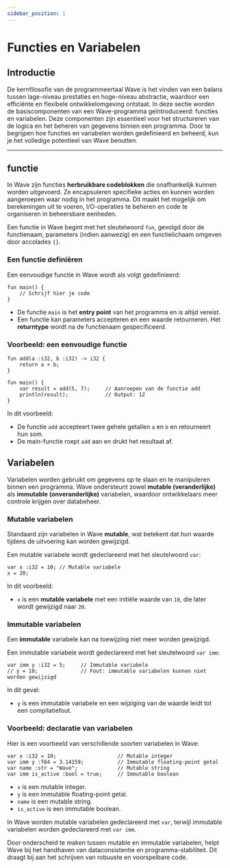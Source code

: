 ```yaml
---
sidebar_position: 1
---
```


# Functies en Variabelen

## Introductie

De kernfilosofie van de programmeertaal Wave is het vinden van een balans tussen lage-niveau prestaties en hoge-niveau abstractie, waardoor een efficiënte en flexibele ontwikkelomgeving ontstaat.
In deze sectie worden de basiscomponenten van een Wave-programma geïntroduceerd: functies en variabelen.
Deze componenten zijn essentieel voor het structureren van de logica en het beheren van gegevens binnen een programma.
Door te begrijpen hoe functies en variabelen worden gedefinieerd en beheerd, kun je het volledige potentieel van Wave benutten.

---

## functie
In Wave zijn functies **herbruikbare codeblokken** die onafhankelijk kunnen worden uitgevoerd.
Ze encapsuleren specifieke acties en kunnen worden aangeroepen waar nodig in het programma.
Dit maakt het mogelijk om berekeningen uit te voeren, I/O-operaties te beheren en code te organiseren in beheersbare eenheden.

Een functie in Wave begint met het sleutelwoord `fun`, gevolgd door de functienaam, parameters (indien aanwezig) en een functielichaam omgeven door accolades `{}`.

### Een functie definiëren
Een eenvoudige functie in Wave wordt als volgt gedefinieerd:

```wave
fun main() {
    // Schrijf hier je code
}
```

* De functie `main` is het **entry point** van het programma en is altijd vereist.
* Een functie kan parameters accepteren en een waarde retourneren. Het **returntype** wordt na de functienaam gespecificeerd.

### Voorbeeld: een eenvoudige functie

```wave
fun add(a :i32, b :i32) -> i32 {
    return a + b;
}

fun main() {
    var result = add(5, 7);     // Aanroepen van de functie add
    println(result);            // Output: 12
}
```

In dit voorbeeld:

* De functie `add` accepteert twee gehele getallen `a` en `b` en retourneert hun som.
* De main-functie roept `add` aan en drukt het resultaat af.

## Variabelen
Variabelen worden gebruikt om gegevens op te slaan en te manipuleren binnen een programma.
Wave ondersteunt zowel **mutable (veranderlijke)** als **immutable (onveranderlijke)** variabelen, waardoor ontwikkelaars meer controle krijgen over databeheer.

### Mutable variabelen
Standaard zijn variabelen in Wave **mutable**, wat betekent dat hun waarde tijdens de uitvoering kan worden gewijzigd.

Een mutable variabele wordt gedeclareerd met het sleutelwoord `var`:
```wave
var x :i32 = 10; // Mutable variabele
x = 20;
```

In dit voorbeeld:
* `x` is een **mutable variabele** met een initiële waarde van `10`, die later wordt gewijzigd naar `20`.

### Immutable variabelen
Een **immutable** variabele kan na toewijzing niet meer worden gewijzigd.

Een immutable variabele wordt gedeclareerd met het sleutelwoord `var imm`:
```wave
var imm y :i32 = 5;     // Immutable variabele
// y = 10;              // Fout: immutable variabelen kunnen niet worden gewijzigd
```

In dit geval:
* `y` is een immutable variabele en een wijziging van de waarde leidt tot een compilatiefout.

### Voorbeeld: declaratie van variabelen
Hier is een voorbeeld van verschillende soorten variabelen in Wave:

```wave
var x :i32 = 10;                    // Mutable integer
var imm y :f64 = 3.14159;           // Immutable floating-point getal
var name :str = "Wave";             // Mutable string
var imm is_active :bool = true;     // Immutable boolean
```

* `x` is een mutable integer.
* `y` is een immutable floating-point getal.
* `name` is een mutable string.
* `is_active` is een immutable boolean.

In Wave worden mutable variabelen gedeclareerd met `var`, terwijl immutable variabelen worden gedeclareerd met `var imm`.

Door onderscheid te maken tussen mutable en immutable variabelen, helpt Wave bij het handhaven van dataconsistentie en programma-stabiliteit.
Dit draagt bij aan het schrijven van robuuste en voorspelbare code.
